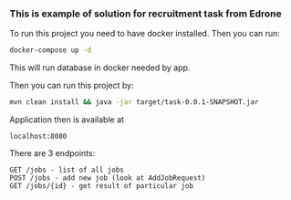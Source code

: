 ### This is example of solution for recruitment task from Edrone

To run this project you need to have docker installed. Then you can run:
```bash
docker-compose up -d
```
This will run database in docker needed by app.

Then you can run this project by:
```bash
mvn clean install && java -jar target/task-0.0.1-SNAPSHOT.jar 
```
Application then is available at 
```
localhost:8080
```
There are 3 endpoints:
```
GET /jobs - list of all jobs
POST /jobs - add new job (look at AddJobRequest)
GET /jobs/{id} - get result of particular job
```